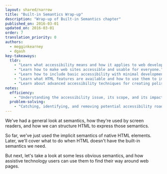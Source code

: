 ```yaml
---
layout: shared/narrow
title: "Built-in Semantics Wrap-up"
description: "Wrap-up of Built-in Semantics chapter"
published_on: 2016-03-01
updated_on: 2016-03-01
order: 7
translation_priority: 0
authors:
  - megginkearney
  - dgash
key-takeaways:
  tldr: 
    - "Learn what accessibility means and how it applies to web development."
    - "Learn how to make web sites accessible and usable for everyone."
    - "Learn how to include basic accessibility with minimal development impace."
    - "Learn what HTML features are available and how to use them to improve accessibility."
    - "Learn about advanced accessibility techniques for creating polished accessibility experiences."
notes:
  efficiency:
    - "Understanding the accessibility issue, its scope, and its impact can make you a better web developer."
  problem-solving:
    - "Catching, identifying, and removing potential accessibility roadblocks before they happen can improve your development process and reduce maintenance requirements."
---
```


We've had a general look at semantics, how they're used by screen readers, and how we can structure HTML to express those semantics.

So far, we've just used the implicit semantics of native HTML elements. Later, we'll cover what to do when HTML doesn't have the built-in semantics we need.

But next, let's take a look at some less obvious semantics, and how assistive technology users can use them to find their way around web pages.
